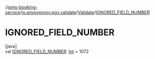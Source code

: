 //[pms-booking-service](../../../index.md)/[io.envoyproxy.pgv.validate](../index.md)/[Validate](index.md)/[IGNORED_FIELD_NUMBER](-i-g-n-o-r-e-d_-f-i-e-l-d_-n-u-m-b-e-r.md)

# IGNORED_FIELD_NUMBER

[java]\
val [IGNORED_FIELD_NUMBER](-i-g-n-o-r-e-d_-f-i-e-l-d_-n-u-m-b-e-r.md): [Int](https://kotlinlang.org/api/core/kotlin-stdlib/kotlin/-int/index.html) = 1072